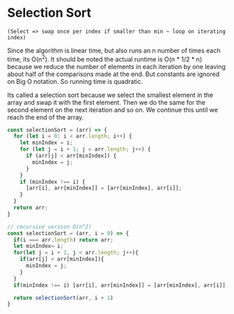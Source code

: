 # Selection Sort 

`(Select => swap once per index if smaller than min ~ loop on iterating index)`

Since the algorithm is linear time, but also runs an n number of times each time, its O(n<sup>2</sup>). It should be noted the actual runtime is O(n * 1/2 * n) because we reduce the number of elements in each iteration by one leaving about half of the comparisons made at the end. But constants are ignored on Big O notation. So running time is quadratic.

Its called a selection sort because we select the smallest element in the array and swap it with the first element. Then we do the same for the second element on the next iteration and so on. We continue this until we reach the end of the array.

```js
const selectionSort = (arr) => {
  for (let i = 0; i < arr.length; i++) {
    let minIndex = i;
    for (let j = i + 1; j < arr.length; j++) {
      if (arr[j] < arr[minIndex]) {
        minIndex = j;
      }
    }
    if (minIndex !== i) {
      [arr[i], arr[minIndex]] = [arr[minIndex], arr[i]];
    }
  }
  return arr;
}
``` 

```js
// recursive version O(n^2)
const selectionSort = (arr, i = 0) => {
  if(i === arr.length) return arr;
  let minIndex= i;
  for(let j = i + 1, j < arr.length; j++){
    if(arr[j] < arr[minIndex]){
      minIndex = j;
    }
  }
  if(minIndex !== i) [arr[i], arr[minIndex]] = [arr[minIndex], arr[i]];

  return selectionSort(arr, i + 1)
}
```